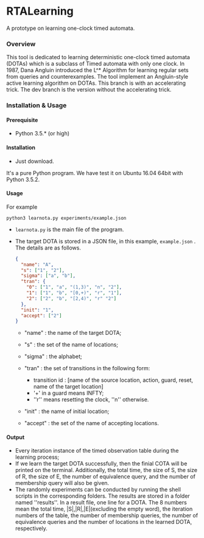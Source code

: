 # RTALearning

A prototype on learning one-clock timed automata.

### Overview

This tool is dedicated to learning deterministic one-clock timed automata (DOTAs) which is a subclass of Timed automata with only one clock. In 1987, Dana Angluin introduced the L^*  Algorithm for learning regular sets from queries and counterexamples. The tool implement an Angluin-style active learning algorithm on DOTAs.  This branch is with an accelerating trick. The dev branch is the version without the accelerating trick.

### Installation & Usage

#### Prerequisite

- Python 3.5.* (or high)


#### Installation

- Just download.

It's a pure Python program.  We have test it on Ubuntu 16.04 64bit with Python 3.5.2.

#### Usage

For example

```shell
python3 learnota.py experiments/example.json
```

- `learnota.py` is the main file of the program.

- The target DOTA is stored in a JSON file, in this example, `example.json` . The details are as follows.

  ```json
  {
    "name": "A",
    "s": ["1", "2"],
  	"sigma": ["a", "b"],
  	"tran": {
  	  "0": ["1", "a", "(1,3)", "n", "2"],
  	  "1": ["1", "b", "[0,+)", "r", "1"],
  	  "2": ["2", "b", "[2,4)", "r" "2"]
  	},
    "init": "1",
    "accept": ["2"]
  }
  ```

  - "name" : the name of the target DOTA;
  - "s" : the set of the name of locations;
  - "sigma" : the alphabet;
  - "tran" : the set of transitions in the following form:
    - transition id : [name of the source location, action, guard, reset, name of the target location]
    - '+' in a guard means INFTY​;
    - ''r''  means resetting the clock, ''n'' otherwise.

  - "init" : the name of initial location;
  - "accept" : the set of the name of accepting locations.

#### Output

- Every iteration instance of the timed observation table during the learning process;
- If we learn the target DOTA successfully, then the finial COTA will be printed on the terminal. Additionally, the total time, the size of S​, the size of ​R​, the size of ​E​, the number of equivalence query, and the number of membership query will also be given. 
- The randomly experiments can be conducted by running the shell scripts in the corresponding folders. The results are stored in a folder named ''results''. In a result file,  one line for  a DOTA. The 8 numbers mean the total time, |S|,|R|,|E|(excluding the empty word), the iteration numbers of the table, the number of membership queries, the number of equivalence queries and the number of locations in the learned DOTA, respectively.
